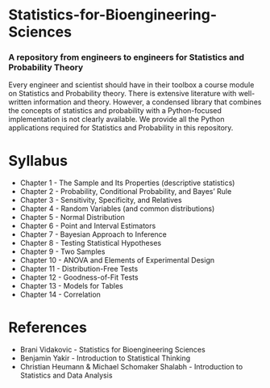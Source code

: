 # Statistics-for-Bioengineering-Sciences

### A repository from engineers to engineers for Statistics and Probability Theory 

Every engineer and scientist should have in their toolbox a course module on Statistics and Probability theory. There is extensive literature with well-written information and theory. However, a condensed library that combines the concepts of statistics and probability with a Python-focused implementation is not clearly available. We provide all the Python applications required for Statistics and Probability in this repository.  

# Syllabus

- Chapter 1 - The Sample and Its Properties (descriptive statistics)
- Chapter 2 - Probability, Conditional Probability, and Bayes’ Rule
- Chapter 3 - Sensitivity, Specificity, and Relatives 
- Chapter 4 - Random Variables (and common distributions)
- Chapter 5 - Normal Distribution 
- Chapter 6 - Point and Interval Estimators
- Chapter 7 - Bayesian Approach to Inference
- Chapter 8 - Testing Statistical Hypotheses
- Chapter 9 - Two Samples
- Chapter 10 - ANOVA and Elements of Experimental Design
- Chapter 11 - Distribution-Free Tests
- Chapter 12 - Goodness-of-Fit Tests
- Chapter 13 - Models for Tables
- Chapter 14 - Correlation


# References

- Brani Vidakovic - Statistics for Bioengineering Sciences 
- Benjamin Yakir - Introduction to Statistical Thinking 
- Christian Heumann & Michael Schomaker Shalabh - Introduction to Statistics and Data Analysis